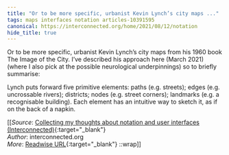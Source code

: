 ```yaml
---
title: "Or to be more specific, urbanist Kevin Lynch’s city maps ..."
tags: maps interfaces notation articles-10391595
canonical: https://interconnected.org/home/2021/08/12/notation
hide_title: true
---
```


Or to be more specific, urbanist Kevin Lynch’s city maps from his 1960 book The Image of the City. I’ve described his approach here (March 2021) (where I also pick at the possible neurological underpinnings) so to briefly summarise:

Lynch puts forward five primitive elements: paths (e.g. streets); edges (e.g. uncrossable rivers); districts; nodes (e.g. street corners); landmarks (e.g. a recognisable building). Each element has an intuitive way to sketch it, as if on the back of a napkin.


[[_Source_: [Collecting my thoughts about notation and user interfaces (Interconnected)](https://interconnected.org/home/2021/08/12/notation){:target="_blank"}<br>
_Author_: interconnected.org<br>
_More_: [Readwise URL](https://readwise.io/open/212473488){:target="_blank"}
::wrap]]